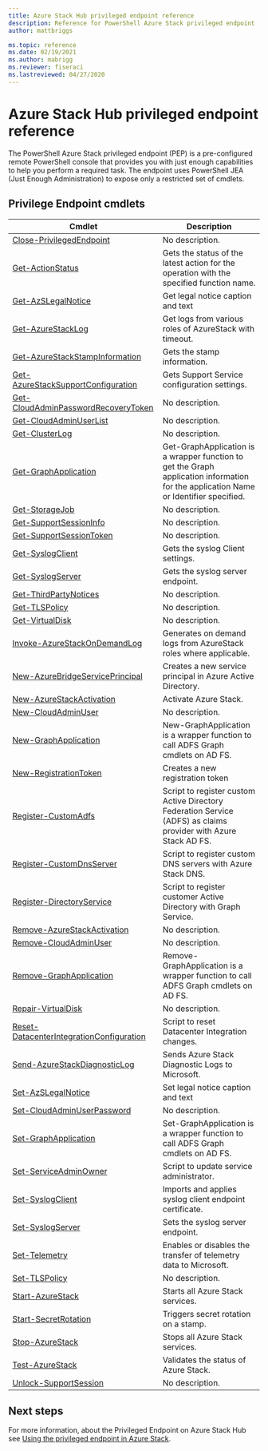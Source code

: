 ```yaml
---
title: Azure Stack Hub privileged endpoint reference
description: Reference for PowerShell Azure Stack privileged endpoint
author: mattbriggs

ms.topic: reference
ms.date: 02/19/2021
ms.author: mabrigg
ms.reviewer: fiseraci
ms.lastreviewed: 04/27/2020
---
```


# Azure Stack Hub privileged endpoint reference

The PowerShell Azure Stack privileged endpoint (PEP) is a pre-configured remote PowerShell console that provides you with just enough capabilities to help you perform a required task. The endpoint uses PowerShell JEA (Just Enough Administration) to expose only a restricted set of cmdlets.

## Privilege Endpoint cmdlets

| Cmdlet | Description |
| --- | --- |
| [Close-PrivilegedEndpoint](close-privilegedendpoint.md) | No description. |
| [Get-ActionStatus](get-actionstatus.md) | Gets the status of the latest action for the operation with the specified function name. |
| [Get-AzSLegalNotice](get-azslegalnotice.md) | Get legal notice caption and text |
| [Get-AzureStackLog](get-azurestacklog.md) | Get logs from various roles of AzureStack with timeout. |
| [Get-AzureStackStampInformation](get-azurestackstampinformation.md) | Gets the stamp information. |
| [Get-AzureStackSupportConfiguration](get-azurestacksupportconfiguration.md) | Gets Support Service configuration settings. |
| [Get-CloudAdminPasswordRecoveryToken](get-cloudadminpasswordrecoverytoken.md) | No description. |
| [Get-CloudAdminUserList](get-cloudadminuserlist.md) | No description. |
| [Get-ClusterLog](get-clusterlog.md) | No description. |
| [Get-GraphApplication](get-graphapplication.md) | Get-GraphApplication is a wrapper function to get the Graph application information for the application Name or Identifier specified. |
| [Get-StorageJob](get-storagejob.md) | No description. |
| [Get-SupportSessionInfo](get-supportsessioninfo.md) | No description. |
| [Get-SupportSessionToken](get-supportsessiontoken.md) | No description. |
| [Get-SyslogClient](get-syslogclient.md) | Gets the syslog Client settings. |
| [Get-SyslogServer](get-syslogserver.md) | Gets the syslog server endpoint. |
| [Get-ThirdPartyNotices](get-thirdpartynotices.md) | No description. |
| [Get-TLSPolicy](get-tlspolicy.md) | No description. |
| [Get-VirtualDisk](get-virtualdisk.md) | No description. |
| [Invoke-AzureStackOnDemandLog](invoke-azurestackondemandlog.md) | Generates on demand logs from AzureStack roles where applicable. |
| [New-AzureBridgeServicePrincipal](new-azurebridgeserviceprincipal.md) | Creates a new service principal in Azure Active Directory. |
| [New-AzureStackActivation](new-azurestackactivation.md) | Activate Azure Stack. |
| [New-CloudAdminUser](new-cloudadminuser.md) | No description. |
| [New-GraphApplication](new-graphapplication.md) | New-GraphApplication is a wrapper function to call ADFS Graph cmdlets on AD FS. |
| [New-RegistrationToken](new-registrationtoken.md) | Creates a new registration token |
| [Register-CustomAdfs](register-customadfs.md) | Script to register custom Active Directory Federation Service (ADFS) as claims provider with Azure Stack AD FS. |
| [Register-CustomDnsServer](register-customdnsserver.md) | Script to register custom DNS servers with Azure Stack DNS. |
| [Register-DirectoryService](register-directoryservice.md) | Script to register customer Active Directory with Graph Service. |
| [Remove-AzureStackActivation](remove-azurestackactivation.md) | No description. |
| [Remove-CloudAdminUser](remove-cloudadminuser.md) | No description. |
| [Remove-GraphApplication](remove-graphapplication.md) | Remove-GraphApplication is a wrapper function to call ADFS Graph cmdlets on AD FS. |
| [Repair-VirtualDisk](repair-virtualdisk.md) | No description. |
| [Reset-DatacenterIntegrationConfiguration](reset-datacenterintegrationconfiguration.md) | Script to reset Datacenter Integration changes. |
| [Send-AzureStackDiagnosticLog](send-azurestackdiagnosticlog.md) | Sends Azure Stack Diagnostic Logs to Microsoft. |
| [Set-AzSLegalNotice](set-azslegalnotice.md) | Set legal notice caption and text |
| [Set-CloudAdminUserPassword](set-cloudadminuserpassword.md) | No description. |
| [Set-GraphApplication](set-graphapplication.md) | Set-GraphApplication is a wrapper function to call ADFS Graph cmdlets on AD FS. |
| [Set-ServiceAdminOwner](set-serviceadminowner.md) | Script to update service administrator. |
| [Set-SyslogClient](set-syslogclient.md) | Imports and applies syslog client endpoint certificate. |
| [Set-SyslogServer](set-syslogserver.md) | Sets the syslog server endpoint. |
| [Set-Telemetry](set-telemetry.md) | Enables or disables the transfer of telemetry data to Microsoft. |
| [Set-TLSPolicy](set-tlspolicy.md) | No description. |
| [Start-AzureStack](start-azurestack.md) | Starts all Azure Stack services. |
| [Start-SecretRotation](start-secretrotation.md) | Triggers secret rotation on a stamp. |
| [Stop-AzureStack](stop-azurestack.md) | Stops all Azure Stack services. |
| [Test-AzureStack](test-azurestack.md) | Validates the status of Azure Stack. |
| [Unlock-SupportSession](unlock-supportsession.md) | No description. |

## Next steps

For more information, about the Privileged Endpoint on Azure Stack Hub see [Using the privileged endpoint in Azure Stack](../../operator/azure-stack-privileged-endpoint.md).
